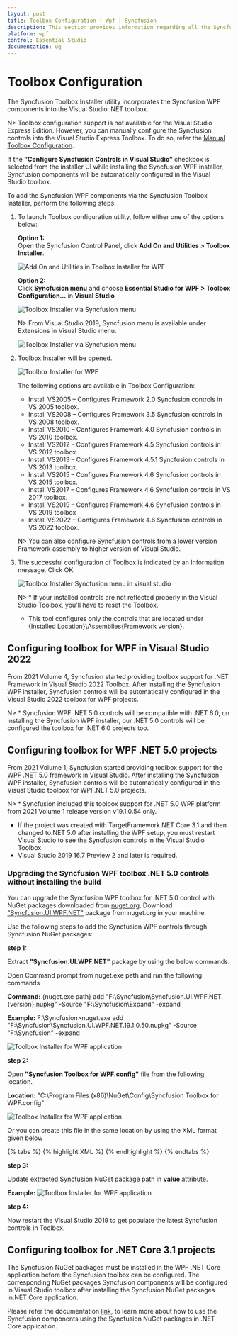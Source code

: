 ```yaml
---
layout: post
title: Toolbox Configuration | Wpf | Syncfusion
description: This section provides information regarding all the Syncfusion Essential Studio utilities and its usage
platform: wpf
control: Essential Studio
documentation: ug
---
```


# Toolbox Configuration

The Syncfusion Toolbox Installer utility incorporates the Syncfusion WPF components into the Visual Studio .NET toolbox.

N> Toolbox configuration support is not available for the Visual Studio Express Edition. However, you can manually configure the Syncfusion controls into the Visual Studio Express Toolbox. To do so, refer the [Manual Toolbox Configuration](https://help.syncfusion.com/common/faq/how-to-configure-the-toolbox-of-visual-studio-manually).

If the <b>“Configure Syncfusion Controls in Visual Studio”</b> checkbox is selected from the installer UI while installing the Syncfusion WPF installer, Syncfusion components will be automatically configured in the Visual Studio toolbox.

To add the Syncfusion WPF components via the Syncfusion Toolbox Installer, perform the following steps:

1. To launch Toolbox configuration utility, follow either one of the options below:

   **Option 1:**   
   Open the Syncfusion Control Panel, click **Add On and Utilities > Toolbox Installer**.
   
   ![Add On and Utilities in Toolbox Installer for WPF](toolbox-configuration_images/wpf-toolbox-installer-add-on-and-utilities.png)
   
   **Option 2:**  
   Click **Syncfusion menu** and choose **Essential Studio for WPF > Toolbox Configuration...** in **Visual Studio**

   ![Toolbox Installer via Syncfusion menu](toolbox-configuration_images/syncfusion-menu-toolbox.png)

   N> From Visual Studio 2019, Syncfusion menu is available under Extensions in Visual Studio menu.

   ![Toolbox Installer via Syncfusion menu](toolbox-configuration_images/syncfusion-menu-toolbox-2019.png)

2. Toolbox Installer will be opened.

   ![Toolbox Installer for WPF](toolbox-configuration_images/wpf-toolbox-configuration.png)

   The following options are available in Toolbox Configuration:

   * Install VS2005 – Configures Framework 2.0 Syncfusion controls in VS 2005 toolbox.
   * Install VS2008 – Configures Framework 3.5 Syncfusion controls in VS 2008 toolbox.
   * Install VS2010 – Configures Framework 4.0 Syncfusion controls in VS 2010 toolbox.
   * Install VS2012 – Configures Framework 4.5 Syncfusion controls in VS 2012 toolbox.
   * Install VS2013 – Configures Framework 4.5.1 Syncfusion controls in VS 2013 toolbox.
   * Install VS2015 – Configures Framework 4.6 Syncfusion controls in VS 2015 toolbox.
   * Install VS2017 – Configures Framework 4.6 Syncfusion controls in VS 2017 toolbox.
   * Install VS2019 – Configures Framework 4.6 Syncfusion controls in VS 2019 toolbox
   * Install VS2022 – Configures Framework 4.6 Syncfusion controls in VS 2022 toolbox.
   
    N> You can also configure Syncfusion controls from a lower version Framework assembly to higher version of Visual Studio.
   
3. The successful configuration of Toolbox is indicated by an Information message. Click OK.

   ![Toolbox Installer Syncfusion menu in visual studio](toolbox-configuration_images/toolbox-installer-in-syncfusion-menu-in-visual-studio.png)
   
   
   N> * If your installed controls are not reflected properly in the Visual Studio Toolbox, you'll have to reset the Toolbox.
   * This tool configures only the controls that are located under {Installed Location}\Assemblies\{Framework version}. 

## Configuring toolbox for WPF in Visual Studio 2022   

From 2021 Volume 4, Syncfusion started providing toolbox support for .NET Framework in Visual Studio 2022 Toolbox. After installing the Syncfusion WPF installer, Syncfusion controls will be automatically configured in the Visual Studio 2022 toolbox for WPF projects.

N> * Syncfusion WPF .NET 5.0 controls will be compatible with .NET 6.0, on installing the Syncfusion WPF installer, our .NET 5.0 controls will be configured the toolbox for .NET 6.0 projects too.
   
## Configuring toolbox for WPF .NET 5.0 projects

From 2021 Volume 1, Syncfusion started providing toolbox support for the WPF .NET 5.0 framework in Visual Studio. After installing the Syncfusion WPF installer, Syncfusion controls will be automatically configured in the Visual Studio toolbox for WPF.NET 5.0 projects.

N> * Syncfusion included this toolbox support for .NET 5.0 WPF platform from 2021 Volume 1 release version v19.1.0.54 only. 
* If the project was created with TargetFramework.NET Core 3.1 and then changed to.NET 5.0 after installing the WPF setup, you must restart Visual Studio to see the Syncfusion controls in the Visual Studio Toolbox. 
* Visual Studio 2019 16.7 Preview 2 and later is required.

### Upgrading the Syncfusion WPF toolbox .NET 5.0 controls without installing the build

You can upgrade the Syncfusion WPF toolbox for .NET 5.0 control with NuGet packages downloaded from [nuget.org](https://www.nuget.org/). Download ["Syncfusion.UI.WPF.NET"](https://www.nuget.org/packages/Syncfusion.UI.WPF.NET/) package from nuget.org in your machine.

Use the following steps to add the Syncfusion WPF controls through Syncfusion NuGet packages:

**step 1:** 
   
   Extract **"Syncfusion.UI.WPF.NET"** package by using the below commands.
	
   Open Command prompt from nuget.exe path and run the following commands
	
   **Command:** {nuget.exe path} add "F:\Syncfusion\Syncfusion.UI.WPF.NET.{version}.nupkg" -Source "F:\Syncfusion\Expand" -expand
	
   **Example:** F:\Syncfusion>nuget.exe add "F:\Syncfusion\Syncfusion.UI.WPF.NET.19.1.0.50.nupkg" -Source "F:\Syncfusion" -expand
	
   ![Toolbox Installer for WPF application](toolbox-configuration_images/wpf-net-50-toolbox-package-extract.png)
	
**step 2:** 

   Open **"Syncfusion Toolbox for WPF.config"** file from the following location.
	
   **Location:** "C:\Program Files (x86)\NuGet\Config\Syncfusion Toolbox for WPF.config"
	
   ![Toolbox Installer for WPF application](toolbox-configuration_images/wpf-net-50-toolbox.png)

   Or you can create this file in the same location by using the XML format given below
    
   {% tabs %}
   {% highlight XML %}
     <?xml version="1.0" encoding="utf-8"?>
      <configuration>
        <fallbackPackageFolders>
          <add key="Syncfusion Toolbox Local NuGet Packages {version}" value="F:\Syncfusion" />
        </fallbackPackageFolders>
      </configuration>
   {% endhighlight %}
   {% endtabs %}
	
**step 3:**
   
   Update extracted Syncfusion NuGet package path in **value** attribute.
	
   **Example:**
   ![Toolbox Installer for WPF application](toolbox-configuration_images/wpf-net-50-toolbox-package-update.png)
	
**step 4:**
   
   Now restart the Visual Studio 2019 to get populate the latest Syncfusion controls in Toolbox.

## Configuring toolbox for .NET Core 3.1 projects

The Syncfusion NuGet packages must be installed in the WPF .NET Core application before the Syncfusion toolbox can be configured. The corresponding NuGet packages Syncfusion components will be configured in Visual Studio toolbox after installing the Syncfusion NuGet packages in.NET Core application. 

Please refer the documentation [link](../installation/install-nuget-packages), to learn more about how to use the Syncfusion components using the Syncfusion NuGet packages in .NET Core application.
   
